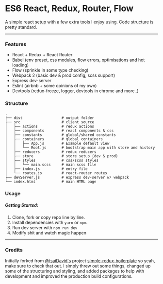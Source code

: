 # ES6 React, Redux, Router, Flow

A simple react setup with a few extra tools I enjoy using. Code structure is pretty standard.

***

### Features

- React + Redux + React Router
- Babel (env preset, css modules, flow errors, optimisations and hot loading)
- Flow (sprinkle in some type checking)
- Webpack 2 (basic dev & prod config, scss support)
- Express dev-server
- Eslint (airbnb + some opinions of my own)
- Devtools (redux-freeze, logger, devtools in chrome and more..)


### Structure

```
.
├── dist                  # output folder
├── src                   # client source
│   ├── actions           # redux actions
│   ├── components        # react components & css
│   ├── constants         # global/shared constants
│   ├── containers        # global containers
│   │   ├── App.js        # Example default view
│   │   └── Root.js       # bootstrap main app with store and history
│   ├── reducers          # redux reducers
│   ├── store             # store setup (dev & prod)
│   ├── styles            # css/scss styles
│   │   └── main.scss     # main scss file
│   ├── index.js          # entry file
│   └── routes.js         # react-router routes
├── devServer.js          # express dev-server w/ webpack
└── index.html            # main HTML page
```

### Usage

##### Getting Started:

1. Clone, fork or copy repo line by line.
2. Install dependencies with `yarn` or `npm`.
3. Run dev server with `npm run dev`
4. Modify shit and watch magic happen

***

### Credits

Initially forked from [@tsaiDavid's](https://github.com/tsaiDavid/) project [simple-redux-boilerplate](https://github.com/tsaiDavid/simple-redux-boilerplate) so yeah, make sure to check that out. I simply threw out some things, changed up some of the structuring and styling, and added packages to help with development and improved the production build configurations.
